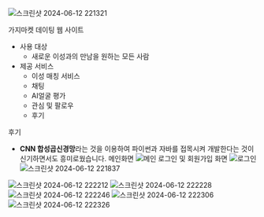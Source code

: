 ![스크린샷 2024-06-12 221321](https://github.com/qywhrrnd/DatingWeb/assets/66350742/82edd8a1-f3dc-4760-b6ad-7b7c2714346c)

가지마켓
데이팅 웹 사이트

- 사용 대상
    - 새로운 이성과의 만남을 원하는 모든 사람
- 제공 서비스
    - 이성 매칭 서비스
    - 채팅
    - AI얼굴 평가
    - 관심 및 팔로우
    - 후기


 후기
- **CNN 합성곱신경망**라는 것을 이용하여 파이썬과 자바를 접목시켜 개발한다는 것이 신기하면서도 흥미로웠습니다.
메인화면
![메인](https://github.com/qywhrrnd/DatingWeb/assets/66350742/c36f5ba0-346d-4876-a8a3-094622e6c7e2)
로그인 및 회원가입 화면
![로그인](https://github.com/qywhrrnd/DatingWeb/assets/66350742/1629f195-d611-406c-8471-f2860ae8ffaf)
![스크린샷 2024-06-12 221837](https://github.com/qywhrrnd/DatingWeb/assets/66350742/abbce6ea-f8ad-4448-b975-f626905c10b1)

![스크린샷 2024-06-12 222212](https://github.com/qywhrrnd/DatingWeb/assets/66350742/39584a90-398c-407f-acd8-8277ef80455c)
![스크린샷 2024-06-12 222228](https://github.com/qywhrrnd/DatingWeb/assets/66350742/c89806b5-1d50-4b0e-a421-0fd9de4fd4dd)
![스크린샷 2024-06-12 222246](https://github.com/qywhrrnd/DatingWeb/assets/66350742/974367b7-aa57-4164-923e-a7299b977de4)
![스크린샷 2024-06-12 222306](https://github.com/qywhrrnd/DatingWeb/assets/66350742/13fa273e-fd28-4215-87c4-ccfeb202c955)
![스크린샷 2024-06-12 222326](https://github.com/qywhrrnd/DatingWeb/assets/66350742/ce7f5b6d-642f-43a4-a43e-f588053bb48d)


